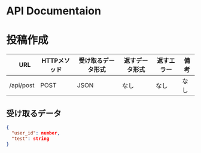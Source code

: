# API Documentaion

# 投稿作成

|　URL　| HTTPメソッド | 受け取るデータ形式 | 返すデータ形式 | 返すエラー | 備考 |
| ---- | ---- | ---- | ---- | ---- | ---- |
|  /api/post  |  POST  | JSON | なし | なし | なし |

## 受け取るデータ

```json
{
  "user_id": number,
  "test": string
}
```
